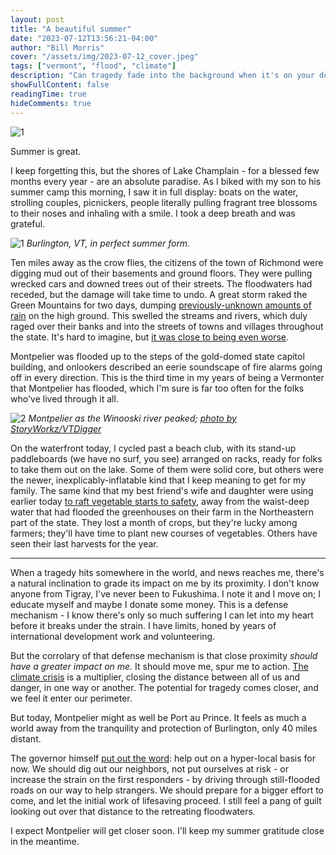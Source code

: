 ```yaml
---
layout: post
title: "A beautiful summer"
date: "2023-07-12T13:56:21-04:00"
author: "Bill Morris"
cover: "/assets/img/2023-07-12_cover.jpeg"
tags: ["vermont", "flood", "climate"]
description: "Can tragedy fade into the background when it's on your doorstep?"
showFullContent: false
readingTime: true
hideComments: true
---
```


![1](/assets/img/2023-07-12_cover.jpeg)

Summer is great.

I keep forgetting this, but the shores of Lake Champlain - for a blessed few months every year - are an absolute paradise. As I biked with my son to his summer camp this morning, I saw it in full display: boats on the water, strolling couples, picnickers, people literally pulling fragrant tree blossoms to their noses and inhaling with a smile. I took a deep breath and was grateful.

![1](/assets/img/2023-07-12_1.jpeg)
_Burlington, VT, in perfect summer form._

Ten miles away as the crow flies, the citizens of the town of Richmond were digging mud out of their basements and ground floors. They were pulling wrecked cars and downed trees out of their streets. The floodwaters had receded, but the damage will take time to undo. A great storm raked the Green Mountains for two days, dumping [previously-unknown amounts of rain](https://forecast.weather.gov/product.php?site=BTV&product=RER&issuedby=BTV) on the high ground. This swelled the streams and rivers, which duly raged over their banks and into the streets of towns and villages throughout the state. It's hard to imagine, but [it was close to being even worse](https://vtdigger.org/2023/07/11/u-s-army-corps-downgrades-flood-warning-around-ball-mountain-and-townshend-dams/).

Montpelier was flooded up to the steps of the gold-domed state capitol building, and onlookers described an eerie soundscape of fire alarms going off in every direction. This is the third time in my years of being a Vermonter that Montpelier has flooded, which I'm sure is far too often for the folks who've lived through it all.

![2](/assets/img/2023-07-12_2.jpeg)
_Montpelier as the Winooski river peaked; [photo by StoryWorkz/VTDigger](https://vtdigger.org/2023/07/11/photos-vermonts-capital-under-floodwaters/)_

On the waterfront today, I cycled past a beach club, with its stand-up paddleboards (we have no surf, you see) arranged on racks, ready for folks to take them out on the lake. Some of them were solid core, but others were the newer, inexplicably-inflatable kind that I keep meaning to get for my family. The same kind that my best friend's wife and daughter were using earlier today [to raft vegetable starts to safety](https://www.instagram.com/p/CulEXI5ge2S/?img_index=1), away from the waist-deep water that had flooded the greenhouses on their farm in the Northeastern part of the state. They lost a month of crops, but they're lucky among farmers; they'll have time to plant new courses of vegetables. Others have seen their last harvests for the year.

---

When a tragedy hits somewhere in the world, and news reaches me, there's a natural inclination to grade its impact on me by its proximity. I don't know anyone from Tigray, I've never been to Fukushima. I note it and I move on; I educate myself and maybe I donate some money. This is a defense mechanism - I know there's only so much suffering I can let into my heart before it breaks under the strain. I have limits, honed by years of international development work and volunteering.

But the corrolary of that defense mechanism is that close proximity _should have a greater impact on me._ It should move me, spur me to action. [The climate crisis](https://vtdigger.org/2023/07/12/vermonts-flooding-this-week-is-historic-what-role-did-climate-change-play/) is a multiplier, closing the distance between all of us and danger, in one way or another. The potential for tragedy comes closer, and we feel it enter our perimeter.

But today, Montpelier might as well be Port au Prince. It feels as much a world away from the tranquility and protection of Burlington, only 40 miles distant.

The governor himself [put out the word](https://web.archive.org/web/20230713014153/https://governor.vermont.gov/press-release/governor-phil-scott-provides-update-states-response-catastrophic-flooding): help out on a hyper-local basis for now. We should dig out our neighbors, not put ourselves at risk - or increase the strain on the first responders - by driving through still-flooded roads on our way to help strangers. We should prepare for a bigger effort to come, and let the initial work of lifesaving proceed. I still feel a pang of guilt looking out over that distance to the retreating floodwaters.
 
I expect Montpelier will get closer soon. I'll keep my summer gratitude close in the meantime.
